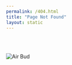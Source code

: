 ```yaml
---
permalink: /404.html
title: "Page Not Found"
layout: static
---
```


<br/>
<br/>

![Air Bud]({{site.baseurl}}/static/404-airbud.jpg)

<br/>
<br/>